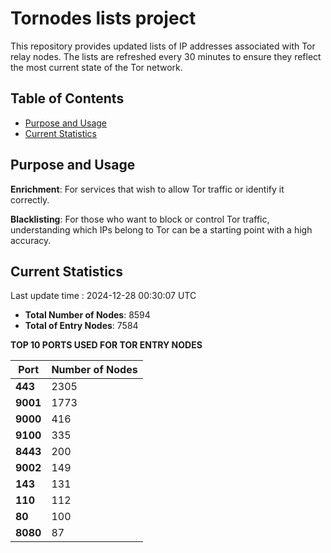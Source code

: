 # Tornodes lists project

This repository provides updated lists of IP addresses associated with Tor relay nodes. The lists are refreshed every 30 minutes to ensure they reflect the most current state of the Tor network.

## Table of Contents

- [Purpose and Usage](#purpose-and-usage)
- [Current Statistics](#current-statistics)


## Purpose and Usage

**Enrichment**: For services that wish to allow Tor traffic or identify it correctly.

**Blacklisting**: For those who want to block or control Tor traffic, understanding which IPs belong to Tor can be a starting point with a high accuracy.

## Current Statistics

Last update time : 2024-12-28 00:30:07 UTC

- **Total Number of Nodes**: 8594
- **Total of Entry Nodes**: 7584

**TOP 10 PORTS USED FOR TOR ENTRY NODES**

| **Port** | **Number of Nodes** |
|------|-----------------|
| **443**   | 2305  |
| **9001**   | 1773  |
| **9000**   | 416  |
| **9100**   | 335  |
| **8443**   | 200  |
| **9002**   | 149  |
| **143**   | 131  |
| **110**   | 112  |
| **80**   | 100  |
| **8080**   | 87  |

